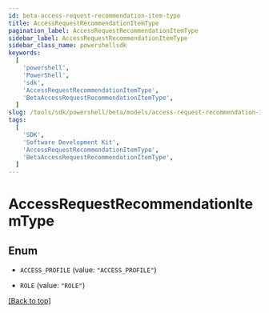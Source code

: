 ```yaml
---
id: beta-access-request-recommendation-item-type
title: AccessRequestRecommendationItemType
pagination_label: AccessRequestRecommendationItemType
sidebar_label: AccessRequestRecommendationItemType
sidebar_class_name: powershellsdk
keywords:
  [
    'powershell',
    'PowerShell',
    'sdk',
    'AccessRequestRecommendationItemType',
    'BetaAccessRequestRecommendationItemType',
  ]
slug: /tools/sdk/powershell/beta/models/access-request-recommendation-item-type
tags:
  [
    'SDK',
    'Software Development Kit',
    'AccessRequestRecommendationItemType',
    'BetaAccessRequestRecommendationItemType',
  ]
---
```


# AccessRequestRecommendationItemType

## Enum

- `ACCESS_PROFILE` (value: `"ACCESS_PROFILE"`)

- `ROLE` (value: `"ROLE"`)

[[Back to top]](#)
